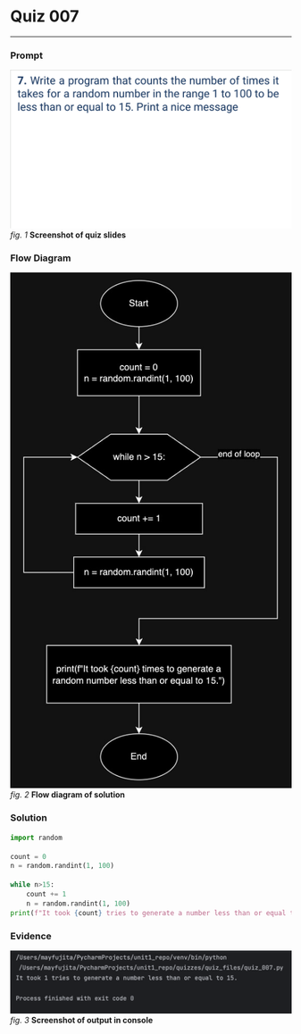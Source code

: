 # Quiz 007
<hr>

### Prompt
![](images/quiz_007_slide.png)
*fig. 1* **Screenshot of quiz slides**

### Flow Diagram
![](images/quiz_007_diagram.jpg)
*fig. 2* **Flow diagram of solution**

### Solution
```.py
import random

count = 0
n = random.randint(1, 100)

while n>15:
    count += 1
    n = random.randint(1, 100)
print(f"It took {count} tries to generate a number less than or equal to 15.")
```

### Evidence
![](images/quiz_007_evidence.png)
*fig. 3* **Screenshot of output in console**